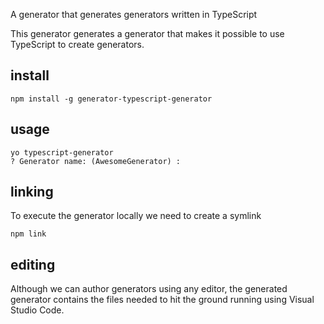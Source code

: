 A generator that generates generators written in TypeScript

This generator generates a generator that makes it possible to use TypeScript to create generators.

## install

	npm install -g generator-typescript-generator

## usage

	yo typescript-generator
	? Generator name: (AwesomeGenerator) :

## linking

To execute the generator locally we need to create a symlink 

	npm link

## editing 

Although we can author generators using any editor, the generated generator contains the files needed to hit the ground running using Visual Studio Code.  


